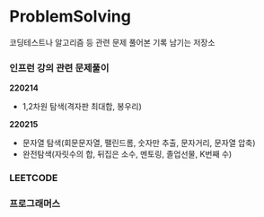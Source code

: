 # ProblemSolving

코딩테스트나 알고리즘 등 관련 문제 풀어본 기록 남기는 저장소

### 인프런 강의 관련 문제풀이

**220214**

- 1,2차원 탐색(격자판 최대합, 봉우리)

**220215**

- 문자열 탐색(회문문자열, 팰린드롬, 숫자만 추출, 문자거리, 문자열 압축)
- 완전탐색(자릿수의 합, 뒤집은 소수, 멘토링, 졸업선물, K번째 수)

### LEETCODE

### 프로그래머스
